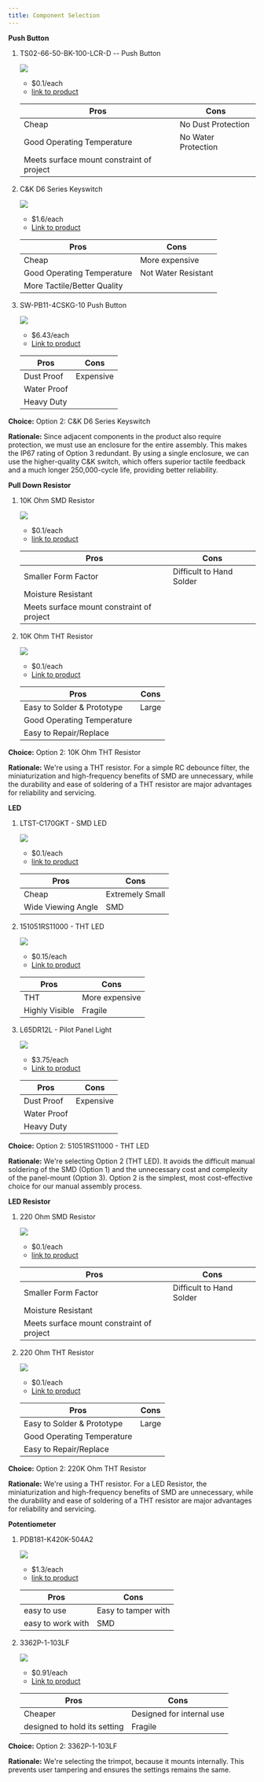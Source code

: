 ```yaml
---
title: Component Selection
---
```



**Push Button**

1. TS02-66-50-BK-100-LCR-D -- Push Button

    ![](pushbtnimg.webp)

    * $0.1/each
    * [link to product](https://www.digikey.com/en/products/detail/same-sky-formerly-cui-devices-/TS02-66-50-BK-100-LCR-D/15634294?gclsrc=aw.ds&gad_source=1&gad_campaignid=20243136172&gbraid=0AAAAADrbLlhjMd1SI_TeFQt_5_XtjL5xo&gclid=CjwKCAjw0sfHBhB6EiwAQtv5qTL9B8Ibio6YzZwawgjQTTJfZOm_s9jRh1qKtTfUlaCdgvFL-coORxoCgQgQAvD_BwE)

    | Pros                                      | Cons                                                             |
    | ----------------------------------------- | ---------------------------------------------------------------- |
    | Cheap                               | No Dust Protection |
    | Good Operating Temperature                      | No Water Protection                                        |
    | Meets surface mount constraint of project |

2. C&K D6 Series Keyswitch

    ![](pshbtn2.jpg)

    * $1.6/each
    * [Link to product](https://www.digikey.com/en/products/detail/c-k/D6R10-F2-LFS/1466347)

    | Pros                                                              | Cons                |
    | ----------------------------------------------------------------- | ------------------- |
    | Cheap                                                             | More expensive      |
    | Good Operating Temperature                                 | Not Water Resistant|
    |More Tactile/Better Quality|

3. SW-PB11-4CSKG-10 Push Button
 
    ![](pshbtn3.jpg)

    * $6.43/each
    * [Link to product](https://www.digikey.com/en/products/detail/adam-tech/SW-PB11-4CSKG-10/14635466?utm_source=Perplexity&utm_medium=referral)

    | Pros                                                              | Cons                |
    | ----------------------------------------------------------------- | ------------------- |
    | Dust Proof                                                             | Expensive      |
    | Water Proof                                 
    |Heavy Duty|



**Choice:** Option 2: C&K D6 Series Keyswitch   

**Rationale:** Since adjacent components in the product also require protection, we must use an enclosure for the entire assembly. This makes the IP67 rating of Option 3 redundant. By using a single enclosure, we can use the higher-quality C&K switch, which offers superior tactile feedback and a much longer 250,000-cycle life, providing better reliability.




**Pull Down Resistor**

1. 10K Ohm SMD Resistor

    ![](smdresist.webp)

    * $0.1/each
    * [link to product](https://www.digikey.com/en/products/detail/same-sky-formerly-cui-devices-/TS02-66-50-BK-100-LCR-D/15634294?gclsrc=aw.ds&gad_source=1&gad_campaignid=20243136172&gbraid=0AAAAADrbLlhjMd1SI_TeFQt_5_XtjL5xo&gclid=CjwKCAjw0sfHBhB6EiwAQtv5qTL9B8Ibio6YzZwawgjQTTJfZOm_s9jRh1qKtTfUlaCdgvFL-coORxoCgQgQAvD_BwEhttps://www.digikey.com/en/products/detail/yageo/RC0603FR-0710KL/726880)

    | Pros                                      | Cons                                                             |
    | ----------------------------------------- | ---------------------------------------------------------------- |
    | Smaller Form Factor                               | Difficult to Hand Solder |
    | Moisture Resistant                 
    | Meets surface mount constraint of project |

2. 10K Ohm THT Resistor

    ![](thtresist.webp)

    * $0.1/each
    * [Link to product](https://www.digikey.com/en/products/detail/stackpole-electronics-inc/CF14JA10K0/21720224?gclsrc=aw.ds&gad_source=1&gad_campaignid=20682878391&gbraid=0AAAAADrbLlgbcuo_fYsHwsmmzciY1a4iV&gclid=CjwKCAjw0sfHBhB6EiwAQtv5qe8kMZm3tYG9zKv_h9EisWxUUe3a8mT-ah0_GFUkHc7hP42Tdb7hGRoCVeYQAvD_BwE)

    | Pros                                                              | Cons                |
    | ----------------------------------------------------------------- | ------------------- |
    | Easy to Solder & Prototype                                                             |Large   |
    | Good Operating Temperature                                 
    |Easy to Repair/Replace|



**Choice:** Option 2: 10K Ohm THT Resistor

**Rationale:** We're using a THT resistor. For a simple RC debounce filter, the miniaturization and high-frequency benefits of SMD are unnecessary, while the durability and ease of soldering of a THT resistor are major advantages for reliability and servicing.


**LED**

1. LTST-C170GKT - SMD LED

    ![](smdlked.webp)

    * $0.1/each
    * [link to product](https://www.digikey.com/en/products/detail/same-sky-formerly-cui-devices-/TS02-66-50-BK-100-LCR-D/15634294?gclsrc=aw.ds&gad_source=1&gad_campaignid=20243136172&gbraid=0AAAAADrbLlhjMd1SI_TeFQt_5_XtjL5xo&gclid=CjwKCAjw0sfHBhB6EiwAQtv5qTL9B8Ibio6YzZwawgjQTTJfZOm_s9jRh1qKtTfUlaCdgvFL-coORxoCgQgQAvD_BwE)

    | Pros                                      | Cons                                                             |
    | ----------------------------------------- | ---------------------------------------------------------------- |
    | Cheap                               | Extremely Small |
    | Wide Viewing Angle                       | SMD                                        |

2. 151051RS11000 - THT LED

    ![](tntled.webp)

    * $0.15/each
    * [Link to product](https://www.digikey.com/en/products/detail/w-rth-elektronik/151051RS11000/4490012?gclsrc=aw.ds&gad_source=1&gad_campaignid=20228387720&gbraid=0AAAAADrbLlgDBce-yW0NxfO-Ob4qZ3vYc&gclid=CjwKCAjw0sfHBhB6EiwAQtv5qefY9cZibBmWByq1iOIOMS7wTNOeG6vDpariQ8GL5ejDJzHyzCcToRoCz6sQAvD_BwE)

    | Pros                                                              | Cons                |
    | ----------------------------------------------------------------- | ------------------- |
    | THT                                                             | More expensive      |
    | Highly Visible                            | Fragile|

3. L65DR12L - Pilot Panel Light
 
    ![](panellight.webp)

    * $3.75/each
    * [Link to product](https://www.digikey.com/en/products/detail/visual-communications-company-vcc/L65DR12L/6166300?gclsrc=aw.ds&gad_source=1&gad_campaignid=20228387720&gbraid=0AAAAADrbLlgDBce-yW0NxfO-Ob4qZ3vYc&gclid=CjwKCAjw0sfHBhB6EiwAQtv5qR5vGshBwh-8JN3RyWXDJwwFqjLhzi-i4aZ8F2Z6iBGFRKPGzl7QPBoCdM0QAvD_BwE)

    | Pros                                                              | Cons                |
    | ----------------------------------------------------------------- | ------------------- |
    | Dust Proof                                                             | Expensive      |
    | Water Proof                                 
    |Heavy Duty|



**Choice:** Option 2: 51051RS11000 - THT LED

**Rationale:** We're selecting Option 2 (THT LED). It avoids the difficult manual soldering of the SMD (Option 1) and the unnecessary cost and complexity of the panel-mount (Option 3). Option 2 is the simplest, most cost-effective choice for our manual assembly process.


**LED Resistor**

1. 220 Ohm SMD Resistor

    ![](smdresist.webp)

    * $0.1/each
    * [link to product](https://www.digikey.com/en/products/detail/stackpole-electronics-inc/RHC2512FT220R/1646043)

    | Pros                                      | Cons                                                             |
    | ----------------------------------------- | ---------------------------------------------------------------- |
    | Smaller Form Factor                               | Difficult to Hand Solder |
    | Moisture Resistant                 
    | Meets surface mount constraint of project |

2. 220 Ohm THT Resistor

    ![](thtresist.webp)

    * $0.1/each
    * [Link to product](https://www.digikey.com/en/products/detail/stackpole-electronics-inc/CF14JT220R/1830334?gclsrc=aw.ds&gad_source=1&gad_campaignid=20682878391&gbraid=0AAAAADrbLlgbcuo_fYsHwsmmzciY1a4iV&gclid=CjwKCAjw0sfHBhB6EiwAQtv5qSPeXHx2WBbg3rgop8kynSdb2YdtY_4OGnXGOXnpnqN0DCFsshwHphoCvekQAvD_BwE)

    | Pros                                                              | Cons                |
    | ----------------------------------------------------------------- | ------------------- |
    | Easy to Solder & Prototype                                                             |Large   |
    | Good Operating Temperature                                 
    |Easy to Repair/Replace|

**Choice:** Option 2: 220K Ohm THT Resistor

**Rationale:** We're using a THT resistor. For a LED Resistor, the miniaturization and high-frequency benefits of SMD are unnecessary, while the durability and ease of soldering of a THT resistor are major advantages for reliability and servicing.


**Potentiometer**

1. PDB181-K420K-504A2


    ![](normpot.webp)

    * $1.3/each
    * [link to product](https://www.digikey.com/en/products/detail/bourns-inc/PDB181-K420K-504A2/699763?gclsrc=aw.ds&gad_source=1&gad_campaignid=20243136172&gbraid=0AAAAADrbLliFVtbptKHwxHXZOLTZ9Dngt&gclid=CjwKCAjw0sfHBhB6EiwAQtv5qbNUYy_icEqKEJR9YgyaVWl__seyFz5mLP7zNynW1Lc2milzz8UQExoCa_MQAvD_BwE)

    | Pros                                      | Cons                                                             |
    | ----------------------------------------- | ---------------------------------------------------------------- |
    | easy to use                | Easy to tamper with |
    | easy to work with| SMD                                        |

2. 3362P-1-103LF



    ![](trimmerpot.webp)

    * $0.91/each
    * [Link to product](https://www.digikey.com/en/products/detail/bourns-inc/3362P-1-103LF/1088412)

    | Pros                                                              | Cons                |
    | ----------------------------------------------------------------- | ------------------- |
    | Cheaper                                                          | Designed for internal use      |
    | designed to hold its setting                           | Fragile|




**Choice:** Option 2: 3362P-1-103LF

**Rationale:** We're selecting the trimpot, because it mounts internally. This prevents user tampering and ensures the settings remains the same.